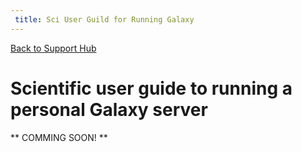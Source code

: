 ```yaml
---
 title: Sci User Guild for Running Galaxy
---
```

[Back to Support Hub](http://wiki.galaxyproject.org/support/)


# Scientific user guide to running a personal Galaxy server

** COMMING SOON! **


